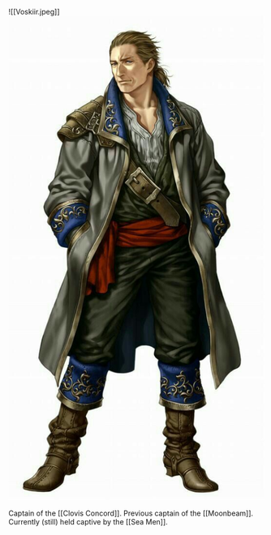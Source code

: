 ![[Voskiir.jpeg]]
<img src="/assets/Voskiir.jpeg"/>

Captain of the [[Clovis Concord]]. 
Previous captain of the [[Moonbeam]].
Currently (still) held captive by the [[Sea Men]].
